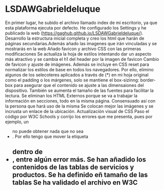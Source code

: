 # LSDAWGabrieldeluque
En primer lugar, he subido el archivo llamado index de mi escritorio, ya que esta plataforma ejecuta por defecto. He configurado los Settings y he publicado la web (https://gaghub.github.io/LSDAWGabrieldeluque/). 
Desarrollo la estructura inicial completa y creo los html que harán de páginas secundarias.Además añado las imagenes que irán vinculadas y se mostrarás en la web
Añado favicon y archivo CSS con las primeras modificaciones
Se actualiza la hoja de estilos intentando dar un aspecto más atractivo y se cambia el h1 del header por la imagen de favicon
Cambio de favicon y ajuste de imágenes. Además se incluye en CSS reset para normalizar los estilos de base en todos los navegadores. Por ello, elimino algunos de los selecoteres aplicados a través de (*) en mi hoja original como el padding o los márgenes, solo se mantiene el box-sizinng: border-box para asegurar que el contenido se ajuste a las dimensaiones del dispositivo. También se aumenta el tamaño de las fuentes para facilitar la lectura. 
Se eliminan los HTML Externos porque se va a trabajar la información en secciones, todo en la misma página. Consensuado así con la persona que hará uso de la misma
Se colocan mejor las imágenes y se incrusta un enlace de la ubicación.
Actualización visual de CSS
Paso el código por W3C Schools y corrijo los errores que me presenta, pues por ejemplo, un <ul> no puede obtener nada que no sea <li>. Por ello tengo que mover la etiqueta <h2> dentro de <li>, entre algún error más.
Se han añadido los contenidos de las tablas de servicios y productos.
Se ha definido eñ tamaño de las tablas
Se ha validado el archivo en W3C
